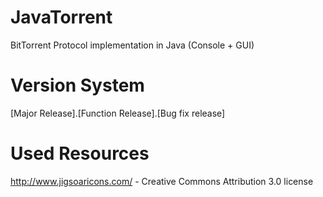 JavaTorrent
===========

BitTorrent Protocol implementation in Java (Console + GUI)

Version System
===========
[Major Release].[Function Release].[Bug fix release]

Used Resources
===========
http://www.jigsoaricons.com/ - Creative Commons Attribution 3.0 license
